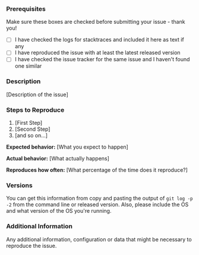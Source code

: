 ### Prerequisites

Make sure these boxes are checked before submitting your issue - thank you!

- [ ] I have checked the logs for stacktraces and included it here as text if any
- [ ] I have reproduced the issue with at least the latest released version
- [ ] I have checked the issue tracker for the same issue and I haven't found one similar

### Description

[Description of the issue]

### Steps to Reproduce

1. [First Step]
2. [Second Step]
3. [and so on...]

**Expected behavior:** [What you expect to happen]

**Actual behavior:** [What actually happens]

**Reproduces how often:** [What percentage of the time does it reproduce?]

### Versions

You can get this information from copy and pasting the output of `git log -p -2` from the command line or released version. Also, please include the OS and what version of the OS you're running.

### Additional Information

Any additional information, configuration or data that might be necessary to reproduce the issue.
